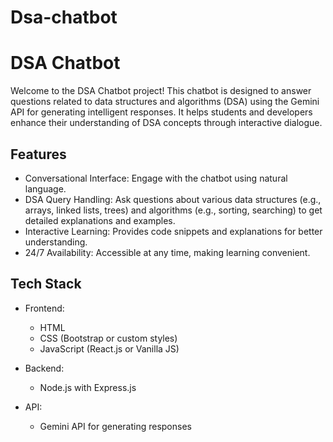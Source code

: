 # Dsa-chatbot
# DSA Chatbot

Welcome to the DSA Chatbot project! This chatbot is designed to answer questions related to data structures and algorithms (DSA) using the Gemini API for generating intelligent responses. It helps students and developers enhance their understanding of DSA concepts through interactive dialogue.

## Features

- Conversational Interface: Engage with the chatbot using natural language.
- DSA Query Handling: Ask questions about various data structures (e.g., arrays, linked lists, trees) and algorithms (e.g., sorting, searching) to get detailed explanations and examples.
- Interactive Learning: Provides code snippets and explanations for better understanding.
- 24/7 Availability: Accessible at any time, making learning convenient.

## Tech Stack

- Frontend: 
  - HTML
  - CSS (Bootstrap or custom styles)
  - JavaScript (React.js or Vanilla JS)

- Backend: 
  - Node.js with Express.js

- API: 
  - Gemini API for generating responses

